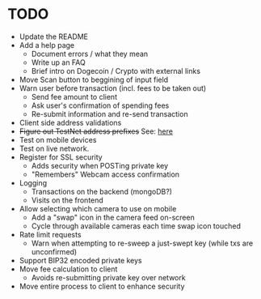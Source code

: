 # TODO

* Update the README
* Add a help page
  * Document errors / what they mean
  * Write up an FAQ
  * Brief intro on Dogecoin / Crypto with external links
* Move Scan button to beggining of input field
* Warn user before transaction (incl. fees to be taken out)
  * Send fee amount to client
  * Ask user's confirmation of spending fees
  * Re-submit information and re-send transaction
* Client side address validations
* ~~Figure out TestNet address prefixes~~ See: [here](http://www.reddit.com/r/dogecoindev/comments/22dvlz/what_are_dogecoins_live_testnet_address_prefixes/cgm2qfv)
* Test on mobile devices
* Test on live network.
* Register for SSL security
  * Adds security when POSTing private key
  * "Remembers" Webcam access confirmation
* Logging
  * Transactions on the backend (mongoDB?)
  * Visits on the frontend
* Allow selecting which camera to use on mobile
  * Add a "swap" icon in the camera feed on-screen
  * Cycle through available cameras each time swap icon touched
* Rate limit requests
  * Warn when attempting to re-sweep a just-swept key (while txs are unconfirmed)
* Support BIP32 encoded private keys
* Move fee calculation to client
  * Avoids re-submitting private key over network
* Move entire process to client to enhance security
